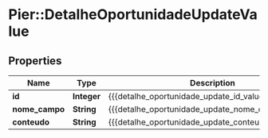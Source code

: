 # Pier::DetalheOportunidadeUpdateValue

## Properties
Name | Type | Description | Notes
------------ | ------------- | ------------- | -------------
**id** | **Integer** | {{{detalhe_oportunidade_update_id_value}}} | [optional] 
**nome_campo** | **String** | {{{detalhe_oportunidade_update_nome_campo_value}}} | [optional] 
**conteudo** | **String** | {{{detalhe_oportunidade_update_conteudo_value}}} | [optional] 


